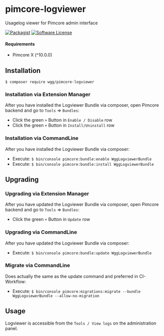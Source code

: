 # pimcore-logviewer
Usagelog viewer for Pimcore admin interface

[![Packagist](https://img.shields.io/packagist/v/wgg/pimcore-logviewer?style=flat-square)](https://packagist.org/packages/wgg/pimcore-logviewer)
[![Software License](https://img.shields.io/packagist/l/wgg/pimcore-logviewer?style=flat-square)](LICENSE)

#### Requirements

* Pimcore X (^10.0.0)

## Installation

```shell
$ composer require wgg/pimcore-logviewer
```

### Installation via Extension Manager

After you have installed the Logviewer Bundle via composer, open Pimcore backend and go to `Tools` => `Bundles`:

- Click the green `+` Button in `Enable / Disable` row
- Click the green `+` Button in `Install/Uninstall` row

### Installation via CommandLine

After you have installed the Logviewer Bundle via composer:

- Execute: `$ bin/console pimcore:bundle:enable WggLogviewerBundle`
- Execute: `$ bin/console pimcore:bundle:install WggLogviewerBundle`

## Upgrading

### Upgrading via Extension Manager

After you have updated the Logviewer Bundle via composer, open Pimcore backend and go to `Tools` => `Bundles`:

- Click the green `+` Button in `Update` row

### Upgrading via CommandLine

After you have updated the Logviewer Bundle via composer:

- Execute: `$ bin/console pimcore:bundle:update WggLogviewerBundle`

### Migrate via CommandLine

Does actually the same as the update command and preferred in CI-Workflow:

- Execute: `$ bin/console pimcore:migrations:migrate --bundle WggLogviewerBundle --allow-no-migration`

## Usage

Logviewer is accessible from the `Tools / View logs` on the administration panel.

